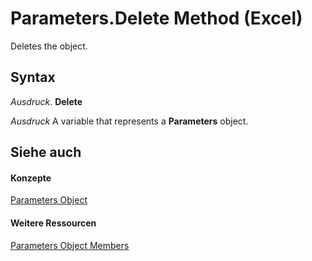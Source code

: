
# Parameters.Delete Method (Excel)

Deletes the object.


## Syntax

 _Ausdruck_. **Delete**

 _Ausdruck_ A variable that represents a **Parameters** object.


## Siehe auch


#### Konzepte


[Parameters Object](d67147f1-d587-a9e4-ed8e-8a1140e8a868.md)
#### Weitere Ressourcen


[Parameters Object Members](http://msdn.microsoft.com/library/30ddf56e-ec82-b61c-2c17-adcf4507070a%28Office.15%29.aspx)